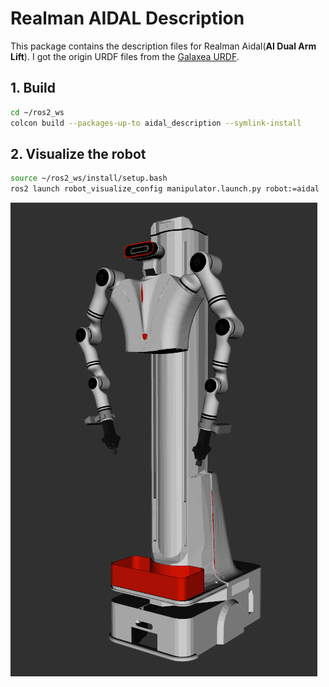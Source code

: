 # Realman AIDAL Description

This package contains the description files for Realman Aidal(**AI Dual Arm Lift**). I got the origin URDF files from the [Galaxea URDF](https://github.com/userguide-galaxea/URDF).

## 1. Build
```bash
cd ~/ros2_ws
colcon build --packages-up-to aidal_description --symlink-install
```

## 2. Visualize the robot

```bash
source ~/ros2_ws/install/setup.bash
ros2 launch robot_visualize_config manipulator.launch.py robot:=aidal
```

![Realman AIDAL](../../.images/realman_aidal.png)